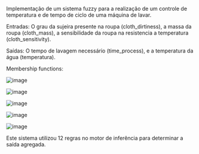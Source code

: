 Implementação de um sistema fuzzy para a realização de um controle de temperatura e de tempo de ciclo de uma máquina de lavar.

Entradas:
O grau da sujeira presente na roupa (cloth_dirtiness), a massa da roupa (cloth_mass), a sensibilidade da roupa na resistencia a temperatura (cloth_sensitivity).

Saídas:
O tempo de lavagem necessário (time_process), e a temperatura da água (temperatura).

Membership functions:

![image](https://user-images.githubusercontent.com/50892395/180896152-e8f39fd2-5566-42a0-965d-649d110a7da4.png)

![image](https://user-images.githubusercontent.com/50892395/180896176-2341407d-b167-4a1c-b2c0-c9f104aa53ee.png)

![image](https://user-images.githubusercontent.com/50892395/180896190-a3c94756-f41d-4f7f-a068-f0a7364e1e2d.png)

![image](https://user-images.githubusercontent.com/50892395/180896223-0fd24ef9-86bd-48dc-b585-581ed6f66d98.png)

![image](https://user-images.githubusercontent.com/50892395/180896259-e9bcaeb1-4731-4b66-8c14-356aef4b8701.png)

Este sistema utilizou 12 regras no motor de inferência para determinar a saída agregada.
